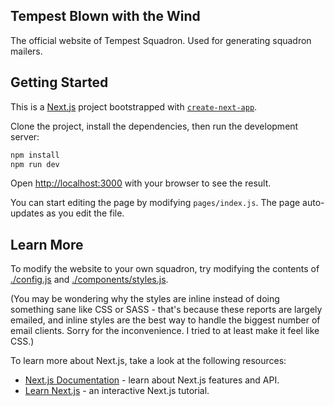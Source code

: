 ## Tempest Blown with the Wind

The official website of Tempest Squadron. Used for generating squadron mailers.

## Getting Started

This is a [Next.js](https://nextjs.org/) project bootstrapped with [`create-next-app`](https://github.com/vercel/next.js/tree/canary/packages/create-next-app).

Clone the project, install the dependencies, then run the development server:

```bash
npm install
npm run dev
```

Open [http://localhost:3000](http://localhost:3000) with your browser to see the result.

You can start editing the page by modifying `pages/index.js`. The page auto-updates as you edit the file.

## Learn More

To modify the website to your own squadron, try modifying the contents of [./config.js](./config.js) and
[./components/styles.js](./components/styles.js).

(You may be wondering why the styles are inline instead of doing something sane like CSS or SASS - that's
because these reports are largely emailed, and inline styles are the best way to handle the biggest number
of email clients. Sorry for the inconvenience. I tried to at least make it feel like CSS.)

To learn more about Next.js, take a look at the following resources:

- [Next.js Documentation](https://nextjs.org/docs) - learn about Next.js features and API.
- [Learn Next.js](https://nextjs.org/learn) - an interactive Next.js tutorial.
